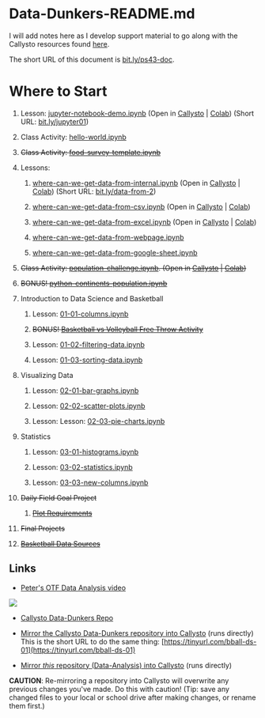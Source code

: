 # Data-Dunkers-README.md

I will add notes here as I develop support material to go along with the Callysto resources found [here](https://github.com/callysto/basketball-and-data-science).

The short URL of this document is [bit.ly/ps43-doc](https://bit.ly/ps43-doc).

# Where to Start

1. Lesson: [jupyter-notebook-demo.ipynb](Demos/jupyter-notebook-demo.ipynb) (Open in [Callysto](https://hub.callysto.ca/jupyter/hub/user-redirect/git-pull?repo=https://github.com/pbeens/Data-Analysis&branch=main&subPath=Demos/jupyter-notebook-demo.ipynb&depth=1) | [Colab](https://githubtocolab.com/pbeens/Data-Analysis/blob/main/Demos/jupyter-notebook-demo.ipynb)) (Short URL: [bit.ly/jupyter01](https://bit.ly/jupyter01))

1. Class Activity: [hello-world.ipynb](Misc/hello-world.ipynb)

1. ~~Class Activity: [food-survey-template.ipynb](Misc/food-survey-template.ipynb)~~

1. Lessons: 
   1. [where-can-we-get-data-from-internal.ipynb](Demos/where-can-we-get-data-from-internal.ipynb) (Open in [Callysto](https://hub.callysto.ca/jupyter/hub/user-redirect/git-pull?repo=https://github.com/pbeens/Data-Analysis&branch=main&subPath=Demos/where-can-we-get-data-from-internal.ipynb&depth=1) | [Colab](https://githubtocolab.com/pbeens/Data-Analysis/blob/main/Demos/where-can-we-get-data-from-internal.ipynb)) (Short URL: [bit.ly/data-from-2](https://bit.ly/data-from-2))

   2. [where-can-we-get-data-from-csv.ipynb](Demos/where-can-we-get-data-from-csv.ipynb) (Open in [Callysto](https://hub.callysto.ca/jupyter/hub/user-redirect/git-pull?repo=https://github.com/pbeens/Data-Analysis&branch=main&subPath=Demos/where-can-we-get-data-from-csv.ipynb&depth=1) | [Colab](https://githubtocolab.com/pbeens/Data-Analysis/blob/main/Demos/where-can-we-get-data-from-csv.ipynb))

   3. [where-can-we-get-data-from-excel.ipynb](Demos/where-can-we-get-data-from-excel.ipynb) (Open in [Callysto](https://hub.callysto.ca/jupyter/hub/user-redirect/git-pull?repo=https://github.com/pbeens/Data-Analysis&branch=main&subPath=Demos/where-can-we-get-data-from-excel.ipynb&depth=1) | [Colab](https://githubtocolab.com/pbeens/Data-Analysis/blob/main/Demos/where-can-we-get-data-from-excel.ipynb))

   4. [where-can-we-get-data-from-webpage.ipynb](Demos/where-can-we-get-data-from-webpage.ipynb)

   5. [where-can-we-get-data-from-google-sheet.ipynb](Demos/where-can-we-get-data-from-google-sheet.ipynb)

2. ~~Class Activity: [population-challenge.ipynb](Plotly/Challenges/population-challenge.ipynb). (Open in [Callysto](https://hub.callysto.ca/jupyter/hub/user-redirect/git-pull?repo=https://github.com/pbeens/Data-Analysis&branch=main&subPath=Plotly/Challenges/population-challenge.ipynb&depth=1) | [Colab](https://githubtocolab.com/pbeens/Data-Analysis/blob/main/Plotly/Challenges/population-challenge.ipynb))~~

3. ~~BONUS! [python-continents-population.ipynb](Demos/python-continents-population.ipynb)~~

4. Introduction to Data Science and Basketball

   1. Lesson: [01-01-columns.ipynb](BADS/01-Intro/01-01-columns.ipynb)

   2. ~~BONUS! [Basketball vs Volleyball Free Throw Activity](Demos/bb-vs-vb-activity/bb-vs-vb.md)~~

   3. Lesson: [01-02-filtering-data.ipynb](BADS/01-Intro/01-02-filtering-data.ipynb)

   4. Lesson: [01-03-sorting-data.ipynb](BADS/01-Intro/01-03-sorting-data.ipynb)

5. Visualizing Data

   1. Lesson: [02-01-bar-graphs.ipynb](BADS/02-visualize/02-01-bar-graphs.ipynb)

   2. Lesson: [02-02-scatter-plots.ipynb](BADS/02-visualize/02-02-scatter-plots.ipynb)

   3. Lesson: Lesson: [02-03-pie-charts.ipynb](BADS/02-visualize/02-03-pie-charts.ipynb)

6. Statistics

   1. Lesson: [03-01-histograms.ipynb](BADS/03-statistics/03-01-histograms.ipynb)

   2. Lesson: [03-02-statistics.ipynb](BADS/03-statistics/03-02-statistics.ipynb)

   3. Lesson: [03-03-new-columns.ipynb](BADS/03-statistics/03-03-new-columns.ipynb)

7. ~~Daily Field Goal Project~~

   1. ~~[Plot Requirements](BADS/personal-fg-stats-reqts.md)~~


8.  ~~Final Projects~~

   1. ~~[Basketball Data Sources](Data/basketball-data-sources.md)~~

## Links

- [Peter's OTF Data Analysis video](https://youtu.be/r8D1DU5hmUM)

[![](https://markdown-videos.vercel.app/youtube/r8D1DU5hmUM)](https://youtu.be/r8D1DU5hmUM)

- [Callysto Data-Dunkers Repo](https://github.com/callysto/basketball-and-data-science)
  
- [Mirror the Callysto Data-Dunkers repository into Callysto](https://hub.callysto.ca/jupyter/hub/user-redirect/git-pull?repo=https%3A%2F%2Fgithub.com%2Fcallysto%2Fbasketball-and-data-science&branch=main&subPath=content/01-introduction.ipynb&depth=1) (runs directly)
<br>This is the short URL to do the same thing: [https://tinyurl.com/bball-ds-01](https://tinyurl.com/bball-ds-01)

- [Mirror *this* repository (Data-Analysis) into Callysto](https://hub.callysto.ca/jupyter/hub/user-redirect/git-pull?repo=https://github.com/pbeens/Data-Analysis) (runs directly) 
  
**CAUTION**: Re-mirroring a repository into Callysto will overwrite any previous changes you've made. Do this with caution! (Tip: save any changed files to your local or school drive after making changes, or rename them first.)
